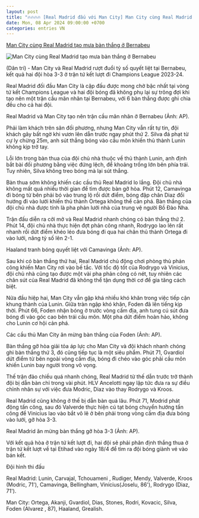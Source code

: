```yaml
---
layout: post
title: "🔥🔥🔥🔥 [Real Madrid đấu với Man City] Man City cùng Real Madrid tạo mưa bàn thắng ở Bernabeu"
date: Mon, 08 Apr 2024 09:00:00 +0700
categories: entries VN
---
```

[Man City cùng Real Madrid tạo mưa bàn thắng ở Bernabeu](https://dantri.com.vn/the-thao/man-city-cung-real-madrid-tao-mua-ban-thang-o-bernabeu-20240410051147002.htm)

![Man City cùng Real Madrid tạo mưa bàn thắng ở Bernabeu](https://cdnphoto.dantri.com.vn/KyO6YIzWb-Aq138jRywbJVcUit0=/zoom/1200_630/2024/04/10/real-madrid-man-city-2-crop-1712700660806.jpeg)

(Dân trí) - Man City và Real Madrid rượt đuổi tỷ số quyết liệt tại Bernabeu, kết quả hai đội hòa 3-3 ở trận tứ kết lượt đi Champions League 2023-24.

Real Madrid đối đầu Man City là cặp đấu được mong chờ bậc nhất tại vòng tứ kết Champions League và hai đội bóng đã không phụ lại sự trông đợi khi tạo nên một trận cầu mãn nhãn tại Bernabeu, với 6 bàn thắng được ghi chia đều cho cả hai đội.

Real Madrid và Man City tạo nên trận cầu mãn nhãn ở Bernabeu (Ảnh: AP).

Phải làm khách trên sân đối phương, nhưng Man City vẫn rất tự tin, đội khách gây bất ngờ khi vươn lên dẫn trước ngay phút thứ 2. Silva đá phạt từ cự ly chừng 25m, anh sút thẳng bóng vào cầu môn khiến thủ thành Lunin không kịp trở tay.

Lỗi lớn trong bàn thua của đội chủ nhà thuộc về thủ thành Lunin, anh định bắt bài đối phương bằng việc đứng lệch, để khoảng trống lớn bên phía trái. Tuy nhiên, Silva không treo bóng mà lại sút thẳng.

Bàn thua sớm không khiến các cầu thủ Real Madrid lo lắng. Đội chủ nhà không mất quá nhiều thời gian để tìm được bàn gỡ hòa. Phút 12, Camavinga đi bóng từ bên phải bó vào trung lộ rồi dứt điểm, bóng đập chân Diaz đổi hướng đi vào lưới khiến thủ thành Ortega không thể cản phá. Bàn thắng của đội chủ nhà được tính là pha phản lưới nhà của trung vệ người Bồ Đào Nha.

Trận đấu diễn ra cởi mở và Real Madrid nhanh chóng có bàn thắng thứ 2. Phút 14, đội chủ nhà thực hiện đợt phản công nhanh, Rodrygo lao lên rất nhanh rồi dứt điểm khéo léo đưa bóng đi qua hai chân thủ thành Ortega đi vào lưới, nâng tỷ số lên 2-1.

Haaland tranh bóng quyết liệt với Camavinga (Ảnh: AP).

Sau khi có bàn thắng thứ hai, Real Madrid chủ động chơi phòng thủ phản công khiến Man City rơi vào bế tắc. Với tốc độ tốt của Rodrygo và Vinicius, đội chủ nhà cũng tạo được một vài pha phản công có nét, tuy nhiên các chân sút của Real Madrid đã không thể tận dụng thời cơ để gia tăng cách biệt.

Nửa đầu hiệp hai, Man City vẫn gặp khá nhiều khó khăn trong việc tiếp cận khung thành của Lunin. Giữa tràn ngập khó khăn, Foden đã lên tiếng kịp thời. Phút 66, Foden nhận bóng ở trước vòng cấm địa, anh tung cú sút đưa bóng đi vào góc cao bên trái cầu môn. Một pha dứt điểm hoàn hảo, không cho Lunin cơ hội cản phá.

Các cầu thủ Man City ăn mừng bàn thắng của Foden (Ảnh: AP).

Bàn thắng gỡ hòa giải tỏa áp lực cho Man City và đội khách nhanh chóng ghi bàn thắng thứ 3, đó cũng tiếp tục là một siêu phẩm. Phút 71, Gvardiol dứt điểm từ bên ngoài vòng cấm địa, bóng đi chéo vào góc phải cầu môn khiến Lunin bay người trong vô vọng.

Thế trận đảo chiều quá nhanh chóng, Real Madrid từ thế dẫn trước trở thành đội bị dẫn bàn chỉ trong vài phút. HLV Ancelotti ngay lập tức đưa ra sự điều chỉnh nhân sự với việc đưa Modric, Diaz vào thay Rodrygo và Kroos.

Real Madrid cũng không ở thế bị dẫn bàn quá lâu. Phút 71, Modrid phát động tấn công, sau đó Valverde thực hiện cú tạt bóng chuyển hướng tấn công để Vinicius lao vào bắt vô lê ở bên phải trong vòng cấm địa đưa bóng vào lưới, gỡ hòa 3-3.

Real Madrid ăn mừng bàn thắng gỡ hòa 3-3 (Ảnh: AP).

Với kết quả hòa ở trận tứ kết lượt đi, hai đội sẽ phải phân định thắng thua ở trận tứ kết lượt về tại Etihad vào ngày 18/4 để tìm ra đội bóng giành vé vào bán kết.

Đội hình thi đấu

Real Madrid: Lunin, Carvajal, Tchouameni , Rudiger, Mendy, Valverde, Kroos (Modric, 71'), Camavinga, Bellingham, Vinicius(Joselu, 86'), Rodrygo (Diaz, 71').

Man City: Ortega, Akanji, Gvardiol, Dias, Stones, Rodri, Kovacic, Silva, Foden (Alvarez , 87), Haaland, Grealish.


